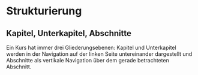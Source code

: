 ﻿Strukturierung
==============


Kapitel, Unterkapitel, Abschnitte
---------------------------------

Ein Kurs hat immer drei Gliederungsebenen: Kapitel und Unterkapitel werden in der Navigation auf der linken Seite untereinander dargestellt und Abschnitte als vertikale Navigation über dem gerade betrachteten Abschnitt.


